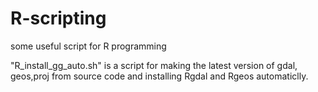 R-scripting
===========

some useful script for R programming

"R_install_gg_auto.sh" is a script for making the latest version of gdal, geos,proj from source code and installing Rgdal and Rgeos automaticlly. 
